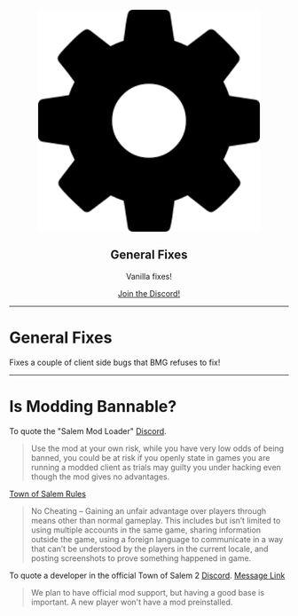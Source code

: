 
<p align="center">
    <img width="400px" src="./Images/Thumbnail.png" align="center" alt="logo" />
    <h2 align="center">General Fixes</h2>
    <p align="center">Vanilla fixes!
</p>

<p align="center">
    <a href="https://discord.gg/cd27aDQDY9">Join the Discord!</a>
</p>

-----------------------

# General Fixes

Fixes a couple of client side bugs that BMG refuses to fix!

-----------------------

# Is Modding Bannable?

To quote the "Salem Mod Loader" [Discord](https://discord.gg/AdpRqzstfj).
> Use the mod at your own risk, while you have very low odds of being banned, you could be at risk if you openly state in games you are running a modded client as trials may guilty you under hacking even though the mod gives no advantages.

[Town of Salem Rules](https://www.blankmediagames.com/rules/)
> No Cheating – Gaining an unfair advantage over players through means other than normal gameplay. This includes but isn’t limited to using multiple accounts in the same game, sharing information outside the game, using a foreign language to communicate in a way that can’t be understood by the players in the current locale, and posting screenshots to prove something happened in game.

To quote a developer in the official Town of Salem 2 [Discord](https://discord.gg/townofsalem2). [Message Link](https://discord.com/channels/1110363758792036352/1111801081060655154/1112876123852906617)
> We plan to have official mod support, but having a good base is important. A new player won't have a mod preinstalled.
